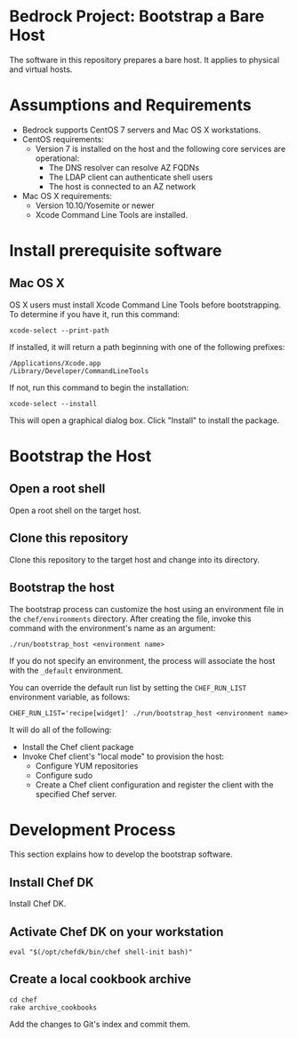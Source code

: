 # Bedrock Project: Bootstrap a Bare Host

The software in this repository prepares a bare host. It applies to
physical and virtual hosts.

# Assumptions and Requirements

  * Bedrock supports CentOS 7 servers and Mac OS X workstations.
  * CentOS requirements:
    * Version 7 is installed on the host and the following core services
      are operational:
      * The DNS resolver can resolve AZ FQDNs
      * The LDAP client can authenticate shell users
      * The host is connected to an AZ network
  * Mac OS X requirements:
    * Version 10.10/Yosemite or newer
    * Xcode Command Line Tools are installed.

# Install prerequisite software

## Mac OS X

OS X users must install Xcode Command Line Tools before
bootstrapping. To determine if you have it, run this command:

    xcode-select --print-path

If installed, it will return a path beginning with one of the
following prefixes:

    /Applications/Xcode.app
    /Library/Developer/CommandLineTools

If not, run this command to begin the installation:

    xcode-select --install

This will open a graphical dialog box. Click "Install" to install the
package.

# Bootstrap the Host

## Open a root shell

Open a root shell on the target host.

## Clone this repository

Clone this repository to the target host and change into its directory.

## Bootstrap the host

The bootstrap process can customize the host using an environment file
in the `chef/environments` directory. After creating the file, invoke
this command with the environment's name as an argument:

```
./run/bootstrap_host <environment name>
```

If you do not specify an environment, the process will associate the
host with the `_default` environment.

You can override the default run list by setting the `CHEF_RUN_LIST`
environment variable, as follows:

```
CHEF_RUN_LIST='recipe[widget]' ./run/bootstrap_host <environment name>
```

It will do all of the following:

  * Install the Chef client package
  * Invoke Chef client's "local mode" to provision the host:
    * Configure YUM repositories
    * Configure sudo
	* Create a Chef client configuration and register the client with
      the specified Chef server.

# Development Process

This section explains how to develop the bootstrap software.

## Install Chef DK

Install Chef DK.

## Activate Chef DK on your workstation

```
eval "$(/opt/chefdk/bin/chef shell-init bash)"
```

## Create a local cookbook archive

```
cd chef
rake archive_cookbooks
```

Add the changes to Git's index and commit them.
